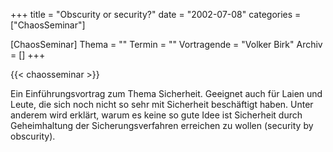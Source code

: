 +++
title = "Obscurity or security?"
date = "2002-07-08"
categories = ["ChaosSeminar"]

[ChaosSeminar]
Thema = ""
Termin = ""
Vortragende = "Volker Birk"
Archiv = []
+++

{{< chaosseminar >}}

Ein Einführungsvortrag zum Thema Sicherheit. Geeignet auch für Laien und Leute, die sich noch nicht so sehr mit Sicherheit beschäftigt haben. Unter anderem wird erklärt, warum es keine so gute Idee ist Sicherheit durch Geheimhaltung der Sicherungsverfahren erreichen zu wollen (security by obscurity).
